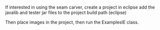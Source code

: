 If interested in using the seam carver, create a project in eclipse add the javalib and tester jar files to the project build path (eclipse)

Then place images in the project, then run the ExamplesIE class.
